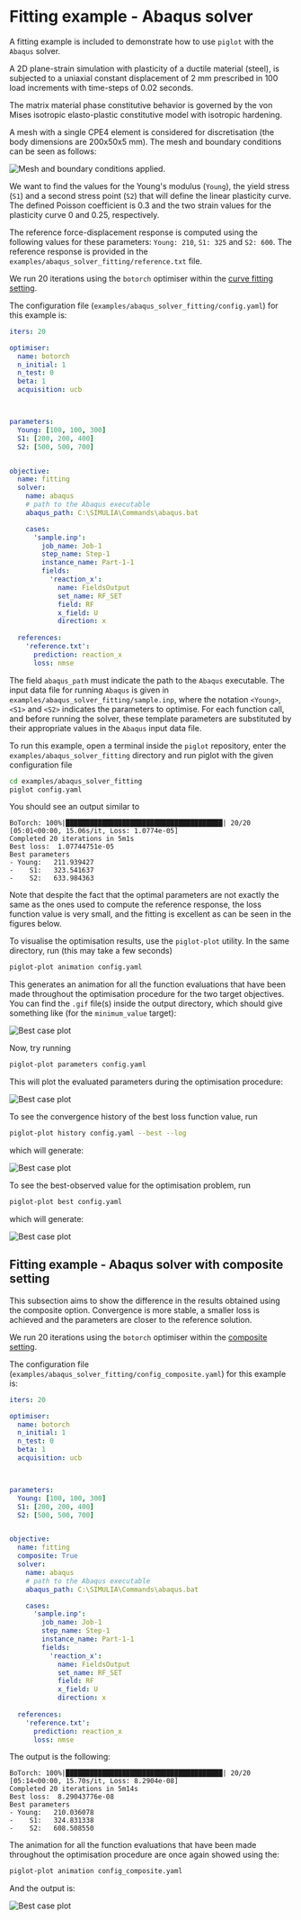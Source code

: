 # Fitting example - Abaqus solver

A fitting example is included to demonstrate how to use `piglot` with the `Abaqus` solver.

A 2D plane-strain simulation with plasticity of a ductile material (steel), is subjected to a uniaxial constant displacement of 2 mm prescribed in 100 load increments with time-steps of 0.02 seconds.

The matrix material phase constitutive behavior is governed by the von Mises isotropic elasto-plastic constitutive model with isotropic hardening. 

A mesh with a single CPE4 element is considered for discretisation (the body dimensions are 200x50x5 mm). The mesh and boundary conditions can be seen as follows:

![Mesh and boundary conditions applied.](mesh_and_bc.png)

We want to find the values for the Young's modulus (`Young`), the yield stress (`S1`) and a second stress point (`S2`) that will define the linear plasticity curve. The defined Poisson coefficient is 0.3 and the two strain values for the plasticity curve 0 and 0.25, respectively.

The reference force-displacement response is computed using the following values for these parameters: `Young: 210`, `S1: 325` and `S2: 600`. The reference response is provided in the `examples/abaqus_solver_fitting/reference.txt` file.

We run 20 iterations using the `botorch` optimiser within the [curve fitting setting](../sample_curve_fitting/description.md).

The configuration file (`examples/abaqus_solver_fitting/config.yaml`) for this example is:
```yaml
iters: 20

optimiser:
  name: botorch
  n_initial: 1
  n_test: 0
  beta: 1
  acquisition: ucb



parameters:
  Young: [100, 100, 300]
  S1: [200, 200, 400]
  S2: [500, 500, 700]


objective:
  name: fitting
  solver:
    name: abaqus
    # path to the Abaqus executable
    abaqus_path: C:\SIMULIA\Commands\abaqus.bat

    cases:
      'sample.inp':
        job_name: Job-1
        step_name: Step-1
        instance_name: Part-1-1
        fields:
          'reaction_x':
            name: FieldsOutput
            set_name: RF_SET
            field: RF
            x_field: U
            direction: x
   
  references:
    'reference.txt':
      prediction: reaction_x
      loss: nmse
```
The field `abaqus_path` must indicate the path to the `Abaqus` executable. The input data file for running `Abaqus` is given in `examples/abaqus_solver_fitting/sample.inp`, where the notation `<Young>`, `<S1>` and `<S2>` indicates the parameters to optimise. For each function call, and before running the solver, these template parameters are substituted by their appropriate values in the `Abaqus` input data file.

To run this example, open a terminal inside the `piglot` repository, enter the `examples/abaqus_solver_fitting` directory and run piglot with the given configuration file
```bash
cd examples/abaqus_solver_fitting
piglot config.yaml
```
You should see an output similar to
```
BoTorch: 100%|███████████████████████████████████████| 20/20 [05:01<00:00, 15.06s/it, Loss: 1.0774e-05]
Completed 20 iterations in 5m1s
Best loss:  1.07744751e-05                                                                              
Best parameters                                                                                         
- Young:   211.939427                                                                                   
-    S1:   323.541637                                                                                   
-    S2:   633.984363   
```
Note that despite the fact that the optimal parameters are not exactly the same as the ones used to compute the reference response, the loss function value is very small, and the fitting is excellent as can be seen in the figures below.

To visualise the optimisation results, use the `piglot-plot` utility.
In the same directory, run (this may take a few seconds)
```bash
piglot-plot animation config.yaml
```
This generates an animation for all the function evaluations that have been made throughout the optimisation procedure for the two target objectives.
You can find the `.gif` file(s) inside the output directory, which should give something like (for the `minimum_value` target):

![Best case plot](animation_1.gif)

Now, try running
```bash
piglot-plot parameters config.yaml
```
This will plot the evaluated parameters during the optimisation procedure: 

![Best case plot](parameters_1.svg)

To see the convergence history of the best loss function value, run
```bash
piglot-plot history config.yaml --best --log
```
which will generate:

![Best case plot](history_1.svg)

To see the best-observed value for the optimisation problem, run
```bash
piglot-plot best config.yaml
```
which will generate:

![Best case plot](best_1.svg)

## Fitting example - Abaqus solver with composite setting

This subsection aims to show the difference in the results obtained using the composite option. Convergence is more stable, a smaller loss is achieved and the parameters are closer to the reference solution.

We run 20 iterations using the `botorch` optimiser within the [composite setting](../sample_curve_fitting_composite/description.md).

The configuration file (`examples/abaqus_solver_fitting/config_composite.yaml`) for this example is:
```yaml
iters: 20

optimiser:
  name: botorch
  n_initial: 1
  n_test: 0
  beta: 1
  acquisition: ucb



parameters:
  Young: [100, 100, 300]
  S1: [200, 200, 400]
  S2: [500, 500, 700]


objective:
  name: fitting
  composite: True
  solver:
    name: abaqus
    # path to the Abaqus executable
    abaqus_path: C:\SIMULIA\Commands\abaqus.bat

    cases:
      'sample.inp':
        job_name: Job-1
        step_name: Step-1
        instance_name: Part-1-1
        fields:
          'reaction_x':
            name: FieldsOutput
            set_name: RF_SET
            field: RF
            x_field: U
            direction: x
   
  references:
    'reference.txt':
      prediction: reaction_x
      loss: nmse
```

The output is the following:
```
BoTorch: 100%|███████████████████████████████████████| 20/20 [05:14<00:00, 15.70s/it, Loss: 8.2904e-08]
Completed 20 iterations in 5m14s
Best loss:  8.29043776e-08
Best parameters
- Young:   210.036078
-    S1:   324.831338
-    S2:   608.508550 
```

The animation for all the function evaluations that have been made throughout the optimisation procedure are once again showed using the:
```bash
piglot-plot animation config_composite.yaml
```

And the output is:

![Best case plot](animation_2.gif)



